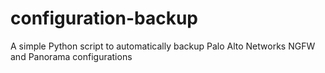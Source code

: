 # configuration-backup
A simple Python script to automatically backup Palo Alto Networks NGFW and Panorama configurations
